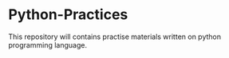 # Python-Practices
This repository will contains practise materials written on python programming language.

